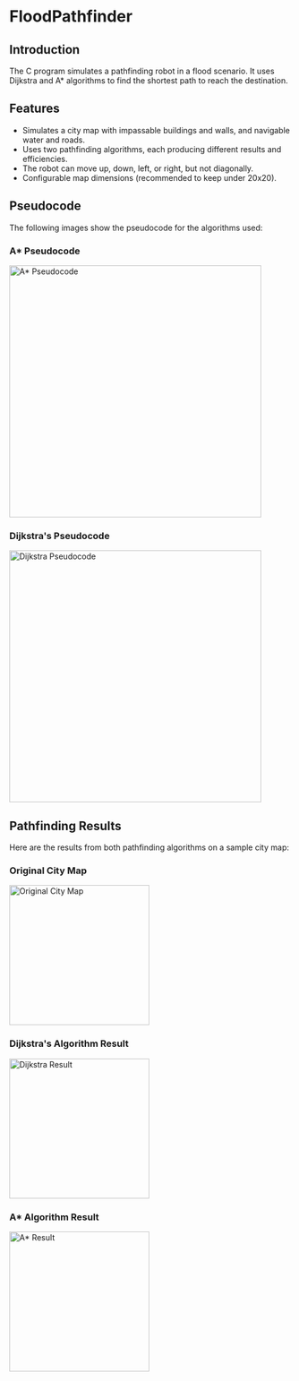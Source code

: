 # FloodPathfinder

## Introduction
The C program simulates a pathfinding robot in a flood scenario. It uses Dijkstra and A* algorithms to find the shortest path to reach the destination.

## Features
- Simulates a city map with impassable buildings and walls, and navigable water and roads.
- Uses two pathfinding algorithms, each producing different results and efficiencies.
- The robot can move up, down, left, or right, but not diagonally.
- Configurable map dimensions (recommended to keep under 20x20).

## Pseudocode
The following images show the pseudocode for the algorithms used:

### A* Pseudocode
<img src="https://github.com/Yoochang-Kim/FloodPathfinder/blob/main/srcs/img/astar_pseudocode.png" width="450" alt="A* Pseudocode">

### Dijkstra's Pseudocode
<img src="https://github.com/Yoochang-Kim/FloodPathfinder/blob/main/srcs/img/dijkstra_pseudocode.png" width="450" alt="Dijkstra Pseudocode">

## Pathfinding Results
Here are the results from both pathfinding algorithms on a sample city map:

### Original City Map
<img src="https://github.com/Yoochang-Kim/FloodPathfinder/blob/main/srcs/img/original%20city%20map.png" width="250" alt="Original City Map">

### Dijkstra's Algorithm Result
<img src="https://github.com/Yoochang-Kim/FloodPathfinder/blob/main/srcs/img/Dijkstra%20result.png" width="250" alt="Dijkstra Result">

### A* Algorithm Result
<img src="https://github.com/Yoochang-Kim/FloodPathfinder/blob/main/srcs/img/a%20star%20result.png" width="250" alt="A* Result">
